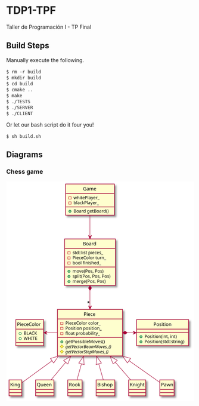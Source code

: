 # TDP1-TPF
Taller de Programación I - TP Final

## Build Steps
Manually execute the following.
```shell
$ rm -r build
$ mkdir build
$ cd build
$ cmake ..
$ make
$ ./TESTS
$ ./SERVER
$ ./CLIENT
```

Or let our bash script do it four you!
```shell
$ sh build.sh
```

## Diagrams
### Chess game
![](assets/readme/chess.svg)
